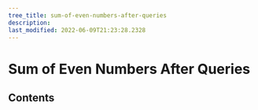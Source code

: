 ```yaml
---
tree_title: sum-of-even-numbers-after-queries
description: 
last_modified: 2022-06-09T21:23:28.2328
---
```


# Sum of Even Numbers After Queries

## Contents
